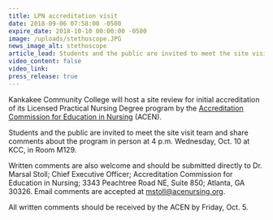 ```yaml
---
title: LPN accreditation visit
date: 2018-09-06 07:58:00 -0500
expire_date: 2018-10-10 00:00:00 -0500
image: /uploads/stethoscope.JPG
news_image_alt: stethoscope
article_lead: Students and the public are invited to meet the site visit team
video_content: false
video_link:
press_release: true
---
```


Kankakee Community College will host a site review for initial accreditation of its Licensed Practical Nursing Degree program by the [Accreditation Commission for Education in Nursing](http://www.acenursing.org/) (ACEN).

Students and the public are invited to meet the site visit team and share comments about the program in person at 4 p.m. Wednesday, Oct. 10 at KCC, in Room M129.

Written comments are also welcome and should be submitted directly to Dr. Marsal Stoll; Chief Executive Officer; Accreditation Commission for Education in Nursing; 3343 Peachtree Road NE, Suite 850; Atlanta, GA 30326. Email comments are accepted at [mstoll@acenursing.org](mailto:mstoll@acenursing.org).

All written comments should be received by the ACEN by Friday, Oct. 5.